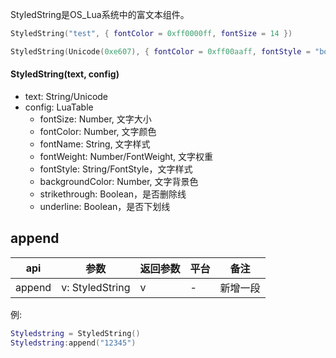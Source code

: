 StyledString是OS_Lua系统中的富文本组件。


```lua
StyledString("test", { fontColor = 0xff0000ff, fontSize = 14 })

StyledString(Unicode(0xe607), { fontColor = 0xff00aaff, fontStyle = "bold" })
```

#### StyledString(text, config)

- text: String/Unicode
- config: LuaTable
    - fontSize: Number, 文字大小
    - fontColor: Number, 文字颜色
    - fontName: String, 文字样式
    - fontWeight: Number/FontWeight, 文字权重
    - fontStyle: String/FontStyle，文字样式
    - backgroundColor: Number, 文字背景色
    - strikethrough: Boolean，是否删除线
    - underline: Boolean，是否下划线

## append
| api  |参数   |返回参数   |平台   |备注|
| ------------ | ------------ | ------------ | ------------ | ------------ |
|    append    |   v: StyledString   |   v  |   -  |  新增一段     |

例:
```lua
Styledstring = StyledString()
Styledstring:append("12345")
```
